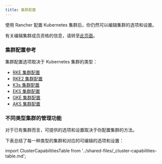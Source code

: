 ```yaml
---
title: 集群配置
---
```


使用 Rancher 配置 Kubernetes 集群后，你仍然可以编辑集群的选项和设置。

有关编辑集群成员资格的信息，请转至[此页面](../how-to-guides/advanced-user-guides/manage-clusters/access-clusters/add-users-to-clusters.md)。

### 集群配置参考

集群配置选项取决于 Kubernetes 集群的类型：

- [RKE 集群配置](../reference-guides/cluster-configuration/rancher-server-configuration/rke1-cluster-configuration.md)
- [RKE2 集群配置](../reference-guides/cluster-configuration/rancher-server-configuration/rke2-cluster-configuration.md)
- [K3s 集群配置](../reference-guides/cluster-configuration/rancher-server-configuration/k3s-cluster-configuration.md)
- [EKS 集群配置](../reference-guides/cluster-configuration/rancher-server-configuration/eks-cluster-configuration.md)
- [GKE 集群配置](gke-cluster-configuration.md)
- [AKS 集群配置](../reference-guides/cluster-configuration/rancher-server-configuration/aks-cluster-configuration.md)

### 不同类型集群的管理功能

对于已有集群而言，可提供的选项和设置取决于你配置集群的方法。

下表总结了每一种类型的集群和对应的可编辑的选项和设置：

import ClusterCapabilitiesTable from '../shared-files/_cluster-capabilities-table.md';

<ClusterCapabilitiesTable />

